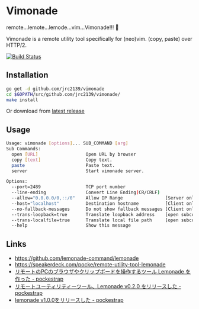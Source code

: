 
Vimonade
========

remote...lemote...lemode...vim...Vimonade!!! :lemon:

Vimonade is a remote utility tool specifically for (neo)vim.
(copy, paste) over HTTP/2.

[![Build Status](https://travis-ci.org/jrc2139/vimonade.svg?branch=master)](https://travis-ci.org/jrc2139/vimonade)


Installation
------------

```sh
go get -d github.com/jrc2139/vimonade
cd $GOPATH/src/github.com/jrc2139/vimonade/
make install
```

Or download from [latest release](https://github.com/jrc2139/vimonade/releases/latest)


Usage
--------

```sh
Usage: vimonade [options]... SUB_COMMAND [arg]
Sub Commands:
  open [URL]                  Open URL by browser
  copy [text]                 Copy text.
  paste                       Paste text.
  server                      Start vimonade server.

Options:
  --port=2489                 TCP port number
  --line-ending               Convert Line Ending(CR/CRLF)
  --allow="0.0.0.0/0,::/0"    Allow IP Range                [Server only]
  --host="localhost"          Destination hostname          [Client only]
  --no-fallback-messages      Do not show fallback messages [Client only]
  --trans-loopback=true       Translate loopback address    [open subcommand only]
  --trans-localfile=true      Translate local file path     [open subcommand only]
  --help                      Show this message
```




Links
-------

- https://github.com/lemonade-command/lemonade
- https://speakerdeck.com/pocke/remote-utility-tool-lemonade
- [リモートのPCのブラウザやクリップボードを操作するツール Lemonade を作った - pockestrap](http://pocke.hatenablog.com/entry/2015/07/04/235118)
- [リモートユーティリティーツール、Lemonade v0.2.0 をリリースした - pockestrap](http://pocke.hatenablog.com/entry/2015/08/23/221543)
- [lemonade v1.0.0をリリースした - pockestrap](http://pocke.hatenablog.com/entry/2016/04/19/233423)
